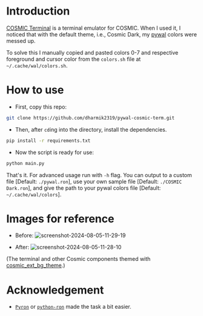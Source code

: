 # Introduction

[COSMIC Terminal](https://github.com/pop-os/cosmic-term) is a terminal emulator for COSMIC. When I used it, I noticed that with the default theme, i.e., Cosmic Dark, my [pywal](https://github.com/dylanaraps/pywal) colors were messed up.

To solve this I manually copied and pasted colors 0-7 and respective foreground and cursor color from the `colors.sh` file at `~/.cache/wal/colors.sh`.

# How to use

- First, copy this repo:
```bash
git clone https://github.com/dharmik2319/pywal-cosmic-term.git
```

- Then, after `cd`ing into the directory, install the dependencies.
```bash
pip install -r requirements.txt
```

- Now the script is ready for use:
```bash
python main.py
```

That's it. For advanced usage run with `-h` flag. You can output to a custom file [Default: `./pywal.ron`], use your own sample file [Default: `./COSMIC Dark.ron`], and give the path to your pywal colors file [Default: `~/.cache/wal/colors`].

# Images for reference

- Before:
  ![screenshot-2024-08-05-11-29-19](https://github.com/user-attachments/assets/3dfb5583-ceaa-4d00-84be-0930404767d9)

- After:
  ![screenshot-2024-08-05-11-28-10](https://github.com/user-attachments/assets/5cf48bcf-4d74-4a9f-a069-17edc95fe7b9)

(The terminal and other Cosmic components themed with [cosmic_ext_bg_theme](https://github.com/wash2/cosmic_ext_bg_theme?tab=readme-ov-file#table-of-contents).)

# Acknowledgement

- [`Pyron`](https://github.com/cswinter/pyron/) or [`python-ron`](https://pypi.org/project/python-ron/) made the task a bit easier.
